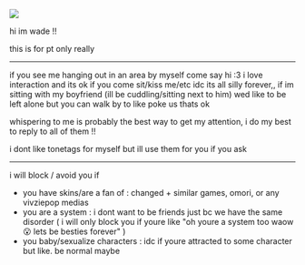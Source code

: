  ![](https://files.catbox.moe/ogcbka.gif)

hi im wade !!

this is for pt only really

---

if you see me hanging out in an area by myself come say hi :3 i love interaction and its ok if you come sit/kiss me/etc idc its all silly forever,, if im sitting with my boyfriend (ill be cuddling/sitting next to him) wed like to be left alone but you can walk by to like poke us thats ok

whispering to me is probably the best way to get my attention, i do my best to reply to all of them !!

i dont like tonetags for myself but ill use them for you if you ask

---

i will block / avoid you if
- you have skins/are a fan of : changed + similar games, omori, or any vivziepop medias
- you are a system : i dont want to be friends just bc we have the same disorder ( i will only block you if youre like "oh youre a system too waow 😮 lets be besties forever" )
- you baby/sexualize characters : idc if youre attracted to some character but like. be normal maybe
